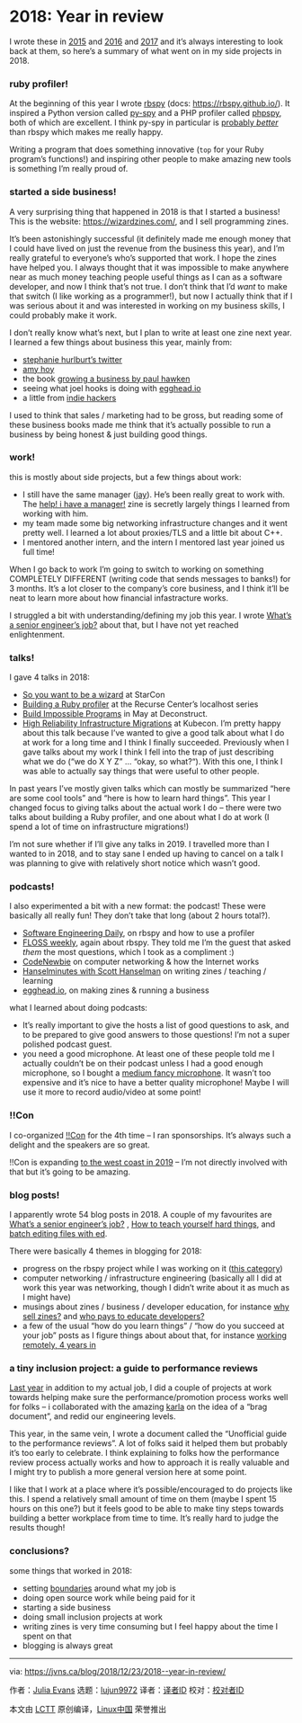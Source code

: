 [#]: collector: (lujun9972)
[#]: translator: ( )
[#]: reviewer: ( )
[#]: publisher: ( )
[#]: url: ( )
[#]: subject: (2018: Year in review)
[#]: via: (https://jvns.ca/blog/2018/12/23/2018--year-in-review/)
[#]: author: (Julia Evans https://jvns.ca/)

2018: Year in review
======

I wrote these in [2015][1] and [2016][2] and [2017][3] and it’s always interesting to look back at them, so here’s a summary of what went on in my side projects in 2018.

### ruby profiler!

At the beginning of this year I wrote [rbspy][4] (docs: <https://rbspy.github.io/>). It inspired a Python version called [py-spy][5] and a PHP profiler called [phpspy][6], both of which are excellent. I think py-spy in particular is [probably _better_][7] than rbspy which makes me really happy.

Writing a program that does something innovative (`top` for your Ruby program’s functions!) and inspiring other people to make amazing new tools is something I’m really proud of.

### started a side business!

A very surprising thing that happened in 2018 is that I started a business! This is the website: <https://wizardzines.com/>, and I sell programming zines.

It’s been astonishingly successful (it definitely made me enough money that I could have lived on just the revenue from the business this year), and I’m really grateful to everyone’s who’s supported that work. I hope the zines have helped you. I always thought that it was impossible to make anywhere near as much money teaching people useful things as I can as a software developer, and now I think that’s not true. I don’t think that I’d _want_ to make that switch (I like working as a programmer!), but now I actually think that if I was serious about it and was interested in working on my business skills, I could probably make it work.

I don’t really know what’s next, but I plan to write at least one zine next year. I learned a few things about business this year, mainly from:

  * [stephanie hurlburt’s twitter][8]
  * [amy hoy][9]
  * the book [growing a business by paul hawken][10]
  * seeing what joel hooks is doing with [egghead.io][11]
  * a little from [indie hackers][12]



I used to think that sales / marketing had to be gross, but reading some of these business books made me think that it’s actually possible to run a business by being honest &amp; just building good things.

### work!

this is mostly about side projects, but a few things about work:

  * I still have the same manager ([jay][13]). He’s been really great to work with. The [help! i have a manager!][14] zine is secretly largely things I learned from working with him.
  * my team made some big networking infrastructure changes and it went pretty well. I learned a lot about proxies/TLS and a little bit about C++.
  * I mentored another intern, and the intern I mentored last year joined us full time!



When I go back to work I’m going to switch to working on something COMPLETELY DIFFERENT (writing code that sends messages to banks!) for 3 months. It’s a lot closer to the company’s core business, and I think it’ll be neat to learn more about how financial infastracture works.

I struggled a bit with understanding/defining my job this year. I wrote [What’s a senior engineer’s job?][15] about that, but I have not yet reached enlightenment.

### talks!

I gave 4 talks in 2018:

  * [So you want to be a wizard][16] at StarCon
  * [Building a Ruby profiler][17] at the Recurse Center’s localhost series
  * [Build Impossible Programs][18] in May at Deconstruct.
  * [High Reliability Infrastructure Migrations][19] at Kubecon. I’m pretty happy about this talk because I’ve wanted to give a good talk about what I do at work for a long time and I think I finally succeeded. Previously when I gave talks about my work I think I fell into the trap of just describing what we do (“we do X Y Z” … “okay, so what?“). With this one, I think I was able to actually say things that were useful to other people.



In past years I’ve mostly given talks which can mostly be summarized “here are some cool tools” and “here is how to learn hard things”. This year I changed focus to giving talks about the actual work I do – there were two talks about building a Ruby profiler, and one about what I do at work (I spend a lot of time on infrastructure migrations!)

I’m not sure whether if I’ll give any talks in 2019. I travelled more than I wanted to in 2018, and to stay sane I ended up having to cancel on a talk I was planning to give with relatively short notice which wasn’t good.

### podcasts!

I also experimented a bit with a new format: the podcast! These were basically all really fun! They don’t take that long (about 2 hours total?).

  * [Software Engineering Daily][20], on rbspy and how to use a profiler
  * [FLOSS weekly][21], again about rbspy. They told me I’m the guest that asked _them_ the most questions, which I took as a compliment :)
  * [CodeNewbie][22] on computer networking &amp; how the Internet works
  * [Hanselminutes with Scott Hanselman][23] on writing zines / teaching / learning
  * [egghead.io][24], on making zines &amp; running a business



what I learned about doing podcasts:

  * It’s really important to give the hosts a list of good questions to ask, and to be prepared to give good answers to those questions! I’m not a super polished podcast guest.
  * you need a good microphone. At least one of these people told me I actually couldn’t be on their podcast unless I had a good enough microphone, so I bought a [medium fancy microphone][25]. It wasn’t too expensive and it’s nice to have a better quality microphone! Maybe I will use it more to record audio/video at some point!



### !!Con

I co-organized [!!Con][26] for the 4th time – I ran sponsorships. It’s always such a delight and the speakers are so great.

!!Con is expanding [to the west coast in 2019][27] – I’m not directly involved with that but it’s going to be amazing.

### blog posts!

I apparently wrote 54 blog posts in 2018. A couple of my favourites are [What’s a senior engineer’s job?][15] , [How to teach yourself hard things][28], and [batch editing files with ed][29].

There were basically 4 themes in blogging for 2018:

  * progress on the rbspy project while I was working on it ([this category][30])
  * computer networking / infrastructure engineering (basically all I did at work this year was networking, though I didn’t write about it as much as I might have)
  * musings about zines / business / developer education, for instance [why sell zines?][31] and [who pays to educate developers?][32]
  * a few of the usual “how do you learn things” / “how do you succeed at your job” posts as I figure things about about that, for instance [working remotely, 4 years in][33]



### a tiny inclusion project: a guide to performance reviews

[Last year][3] in addition to my actual job, I did a couple of projects at work towards helping make sure the performance/promotion process works well for folks – i collaborated with the amazing [karla][34] on the idea of a “brag document”, and redid our engineering levels.

This year, in the same vein, I wrote a document called the “Unofficial guide to the performance reviews”. A lot of folks said it helped them but probably it’s too early to celebrate. I think explaining to folks how the performance review process actually works and how to approach it is really valuable and I might try to publish a more general version here at some point.

I like that I work at a place where it’s possible/encouraged to do projects like this. I spend a relatively small amount of time on them (maybe I spent 15 hours on this one?) but it feels good to be able to make tiny steps towards building a better workplace from time to time. It’s really hard to judge the results though!

### conclusions?

some things that worked in 2018:

  * setting [boundaries][15] around what my job is
  * doing open source work while being paid for it
  * starting a side business
  * doing small inclusion projects at work
  * writing zines is very time consuming but I feel happy about the time I spent on that
  * blogging is always great



--------------------------------------------------------------------------------

via: https://jvns.ca/blog/2018/12/23/2018--year-in-review/

作者：[Julia Evans][a]
选题：[lujun9972][b]
译者：[译者ID](https://github.com/译者ID)
校对：[校对者ID](https://github.com/校对者ID)

本文由 [LCTT](https://github.com/LCTT/TranslateProject) 原创编译，[Linux中国](https://linux.cn/) 荣誉推出

[a]: https://jvns.ca/
[b]: https://github.com/lujun9972
[1]: https://jvns.ca/blog/2015/12/26/2015-year-in-review/
[2]: https://jvns.ca/blog/2016/12/21/2016--year-in-review/
[3]: https://jvns.ca/blog/2017/12/31/2017--year-in-review/
[4]: https://github.com/rbspy/rbspy
[5]: https://github.com/benfred/py-spy
[6]: https://github.com/adsr/phpspy/
[7]: https://jvns.ca/blog/2018/09/08/an-awesome-new-python-profiler--py-spy-/
[8]: https://twitter.com/sehurlburt
[9]: https://stackingthebricks.com/
[10]: https://www.amazon.com/Growing-Business-Paul-Hawken/dp/0671671642
[11]: https://egghead.io/
[12]: https://www.indiehackers.com/
[13]: https://twitter.com/jshirley
[14]: https://wizardzines.com/zines/manager/
[15]: https://jvns.ca/blog/senior-engineer/
[16]: https://www.youtube.com/watch?v=FBMC9bm-KuU
[17]: https://jvns.ca/blog/2018/04/16/rbspy-talk/
[18]: https://www.deconstructconf.com/2018/julia-evans-build-impossible-programs
[19]: https://www.youtube.com/watch?v=obB2IvCv-K0
[20]: https://softwareengineeringdaily.com/2018/06/05/profilers-with-julia-evans/
[21]: https://twit.tv/shows/floss-weekly/episodes/487
[22]: https://www.codenewbie.org/podcast/how-does-the-internet-work
[23]: https://hanselminutes.com/643/learning-how-to-be-a-wizard-programmer-with-julia-evans
[24]: https://player.fm/series/eggheadio-developer-chats-1728019/exploring-concepts-and-teaching-using-focused-zines-with-julia-evans
[25]: https://www.amazon.com/gp/product/B000EOPQ7E/ref=as_li_tl?ie=UTF8&camp=1789&creative=390957&creativeASIN=B000EOPQ7E&linkCode=as2&tag=diabeticbooks&linkId=ZBZBIVR4EB7V6JFL
[26]: http://bangbangcon.com
[27]: http://bangbangcon.com/west/
[28]: https://jvns.ca/blog/2018/09/01/learning-skills-you-can-practice/
[29]: https://jvns.ca/blog/2018/05/11/batch-editing-files-with-ed/
[30]: https://jvns.ca/categories/ruby-profiler/
[31]: https://jvns.ca/blog/2018/09/23/why-sell-zines/
[32]: https://jvns.ca/blog/2018/09/01/who-pays-to-educate-developers-/
[33]: https://jvns.ca/blog/2018/02/18/working-remotely--4-years-in/
[34]: https://karla.io/
